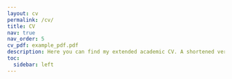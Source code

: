 ```yaml
---
layout: cv
permalink: /cv/
title: CV
nav: true
nav_order: 5
cv_pdf: example_pdf.pdf
description: Here you can find my extended academic CV. A shortened version with the main highlights can be downloaded using the PDF button.
toc:
  sidebar: left
---
```

